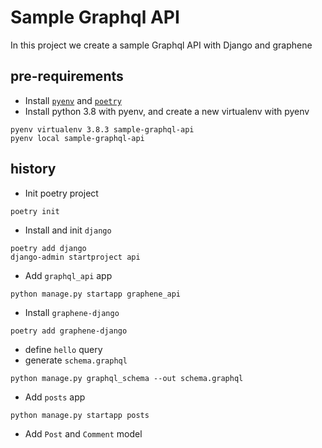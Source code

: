 # Sample Graphql API

In this project we create a sample Graphql API with Django and graphene

## pre-requirements

- Install [`pyenv`][pyenv] and [`poetry`][poetry]
- Install python 3.8 with pyenv, and create a new virtualenv with pyenv

```
pyenv virtualenv 3.8.3 sample-graphql-api
pyenv local sample-graphql-api 
```

## history

- Init poetry project

```
poetry init
```

- Install and init `django`

```
poetry add django
django-admin startproject api
```

- Add `graphql_api` app

```
python manage.py startapp graphene_api
```

- Install `graphene-django`

```
poetry add graphene-django
```

- define `hello` query
- generate `schema.graphql`

```
python manage.py graphql_schema --out schema.graphql
```

- Add `posts` app

```
python manage.py startapp posts
```

- Add `Post` and `Comment` model

[pyenv]: https://github.com/pyenv/pyenv-installer

[poetry]: https://python-poetry.org/docs/#installation